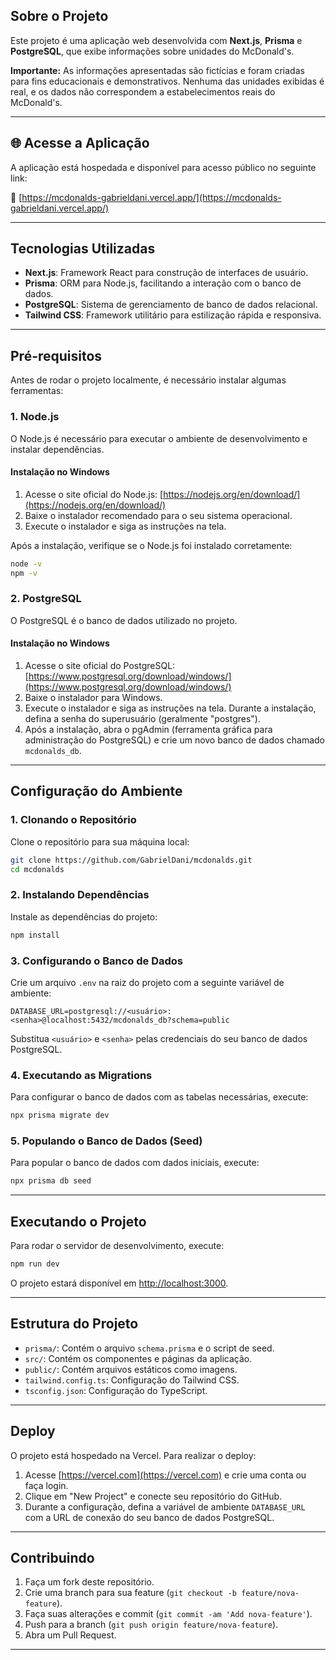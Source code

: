 ## Sobre o Projeto

Este projeto é uma aplicação web desenvolvida com **Next.js**, **Prisma** e **PostgreSQL**, que exibe informações sobre unidades do McDonald's.

**Importante:** As informações apresentadas são fictícias e foram criadas para fins educacionais e demonstrativos. Nenhuma das unidades exibidas é real, e os dados não correspondem a estabelecimentos reais do McDonald's.

---

## 🌐 Acesse a Aplicação

A aplicação está hospedada e disponível para acesso público no seguinte link:

🔗 [https://mcdonalds-gabrieldani.vercel.app/](https://mcdonalds-gabrieldani.vercel.app/)

---

## Tecnologias Utilizadas

- **Next.js**: Framework React para construção de interfaces de usuário.
- **Prisma**: ORM para Node.js, facilitando a interação com o banco de dados.
- **PostgreSQL**: Sistema de gerenciamento de banco de dados relacional.
- **Tailwind CSS**: Framework utilitário para estilização rápida e responsiva.

---

## Pré-requisitos

Antes de rodar o projeto localmente, é necessário instalar algumas ferramentas:

### 1. Node.js

O Node.js é necessário para executar o ambiente de desenvolvimento e instalar dependências.

#### Instalação no Windows

1. Acesse o site oficial do Node.js: [https://nodejs.org/en/download/](https://nodejs.org/en/download/)
2. Baixe o instalador recomendado para o seu sistema operacional.
3. Execute o instalador e siga as instruções na tela.

Após a instalação, verifique se o Node.js foi instalado corretamente:

```bash
node -v
npm -v
```

### 2. PostgreSQL

O PostgreSQL é o banco de dados utilizado no projeto.

#### Instalação no Windows

1. Acesse o site oficial do PostgreSQL: [https://www.postgresql.org/download/windows/](https://www.postgresql.org/download/windows/)
2. Baixe o instalador para Windows.
3. Execute o instalador e siga as instruções na tela. Durante a instalação, defina a senha do superusuário (geralmente "postgres").
4. Após a instalação, abra o pgAdmin (ferramenta gráfica para administração do PostgreSQL) e crie um novo banco de dados chamado `mcdonalds_db`.

---

## Configuração do Ambiente

### 1. Clonando o Repositório

Clone o repositório para sua máquina local:

```bash
git clone https://github.com/GabrielDani/mcdonalds.git
cd mcdonalds
```

### 2. Instalando Dependências

Instale as dependências do projeto:

```bash
npm install
```

### 3. Configurando o Banco de Dados

Crie um arquivo `.env` na raiz do projeto com a seguinte variável de ambiente:

```env
DATABASE_URL=postgresql://<usuário>:<senha>@localhost:5432/mcdonalds_db?schema=public
```

Substitua `<usuário>` e `<senha>` pelas credenciais do seu banco de dados PostgreSQL.

### 4. Executando as Migrations

Para configurar o banco de dados com as tabelas necessárias, execute:

```bash
npx prisma migrate dev
```

### 5. Populando o Banco de Dados (Seed)

Para popular o banco de dados com dados iniciais, execute:

```bash
npx prisma db seed
```

---

## Executando o Projeto

Para rodar o servidor de desenvolvimento, execute:

```bash
npm run dev
```

O projeto estará disponível em [http://localhost:3000](http://localhost:3000).

---

## Estrutura do Projeto

- `prisma/`: Contém o arquivo `schema.prisma` e o script de seed.
- `src/`: Contém os componentes e páginas da aplicação.
- `public/`: Contém arquivos estáticos como imagens.
- `tailwind.config.ts`: Configuração do Tailwind CSS.
- `tsconfig.json`: Configuração do TypeScript.

---

## Deploy

O projeto está hospedado na Vercel. Para realizar o deploy:

1. Acesse [https://vercel.com](https://vercel.com) e crie uma conta ou faça login.
2. Clique em "New Project" e conecte seu repositório do GitHub.
3. Durante a configuração, defina a variável de ambiente `DATABASE_URL` com a URL de conexão do seu banco de dados PostgreSQL.

---

## Contribuindo

1. Faça um fork deste repositório.
2. Crie uma branch para sua feature (`git checkout -b feature/nova-feature`).
3. Faça suas alterações e commit (`git commit -am 'Add nova-feature'`).
4. Push para a branch (`git push origin feature/nova-feature`).
5. Abra um Pull Request.

---
